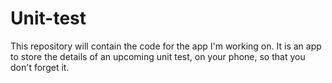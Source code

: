 # Unit-test
This repository will contain the code for the app I'm working on.
It is an app to store the details of an upcoming unit test, on your phone, so that you 
don't forget it.
